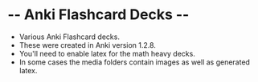 -- Anki Flashcard Decks --
=====

* Various Anki Flashcard decks. 
* These were created in Anki version 1.2.8.
* You'll need to enable latex for the math heavy decks.
* In some cases the media folders contain images as well as generated latex.
